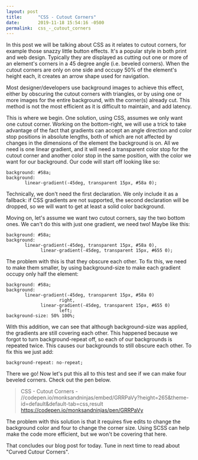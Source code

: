 ```yaml
---
layout: post
title:      "CSS - Cutout Corners"
date:       2019-11-18 15:54:16 -0500
permalink:  css_-_cutout_corners
---
```



In this post we will be talking about CSS as it relates to cutout corners, for example those snazzy little button effects. It's a popular style in both print and web design. Typically they are displayed as cutting out one or more of an element's corners in a 45 degree angle (i.e. beveled corners). When the cutout corners are only on one side and occupy 50% of the element's height  each, it creates an arrow shape used for navigation.

Most designer/developers use background images to achieve this effect, either by obscuring the cutout corners with triangles, or by using one or more images for the entire background, with the corner(s) already cut. This method is not the most efficient as it is difficult to maintain, and add latency. 

This is where we begin. One solution, using CSS, assumes we only want one cutout corner. Working on the bottom-right, we will use a trick to take advantage of the fact that gradients can accept an angle direction and color stop positions in absolute lengths, both of which are not affected by changes in the dimensions of the element the background is on. All we need is one linear gradient, and it will need a transparent color stop for the cutout corner and another color stop in the same position, with the color we want for our background. Our code will start off looking like so:

```
background: #58a;
background:
       linear-gradient(-45deg, transparent 15px, #58a 0);
```

Technically, we don't need the first declaration. We only include it as a fallback: if CSS gradients are not supported, the second declaration will be dropped, so we will want to get at least a solid color background.

Moving on, let's assume we want two cutout corners, say the two bottom ones. We can't do this with just one gradient, we need two! Maybe like this:

```
background: #58a;
background:
       linear-gradient(-45deg, transparent 15px, #58a 0),
			 linear-gradient(-45deg, transparent 15px, #655 0);
```

The problem with this is that they obscure each other. To fix this, we need to make them smaller, by using background-size to make each gradient occupy only half the element:

```
background: #58a;
background:
       linear-gradient(-45deg, transparent 15px, #58a 0)
			        right,
			 linear-gradient(-45deg, transparent 15px, #655 0)
			        left;
background-size: 50% 100%;
```

With this addition, we can see that although background-size was applied, the gradients are still covering each other. This happened because we forgot to turn background-repeat off, so each of our backgrounds is repeated twice. This causes our backgrounds to still obscure each other. To fix this we just add:

```
background-repeat: no-repeat;
```

There we go! Now let's put this all to this test and see if we can make four beveled corners. Check out the pen below.

> CSS - Cutout Corners -
> //codepen.io/monksandninjas/embed/GRRPaVy?height=265&theme-id=default&default-tab=css,result
> https://codepen.io/monksandninjas/pen/GRRPaVy

The problem with this solution is that it requires five edits to change the background color and four to change the corner size. Using SCSS can help make the code more efficient, but we won't be covering that here. 

That concludes our blog post for today. Tune in next time to read about "Curved Cutour Corners".


